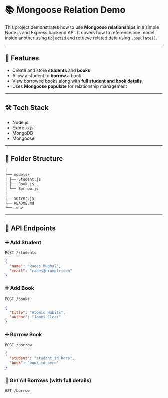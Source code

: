 # 📚 Mongoose Relation Demo

This project demonstrates how to use **Mongoose relationships** in a simple Node.js and Express backend API. It covers how to reference one model inside another using `ObjectId` and retrieve related data using `.populate()`.

---

## 🚀 Features

- Create and store **students** and **books**
- Allow a student to **borrow** a book
- View borrowed books along with **full student and book details**
- Uses **Mongoose populate** for relationship management

---

## 🛠️ Tech Stack

- Node.js
- Express.js
- MongoDB
- Mongoose

---

## 📂 Folder Structure

```bash
│
├── models/
│ ├── Student.js
│ ├── Book.js
│ └── Borrow.js
│
├── server.js
└── README.md
└── .env
```




---

## 🧪 API Endpoints

### ➕ Add Student
`POST /students`
```json
{
  "name": "Raees Mughal",
  "email": "raees@example.com"
}
```


### ➕ Add Book
`POST /books`
```json
{
  "title": "Atomic Habits",
  "author": "James Clear"
}
```


### ➕ Borrow Book
`POST /borrow`
```json
{
  "student": "student_id_here",
  "book": "book_id_here"
}
```


### 📄 Get All Borrows (with full details)
`GET /borrow`

